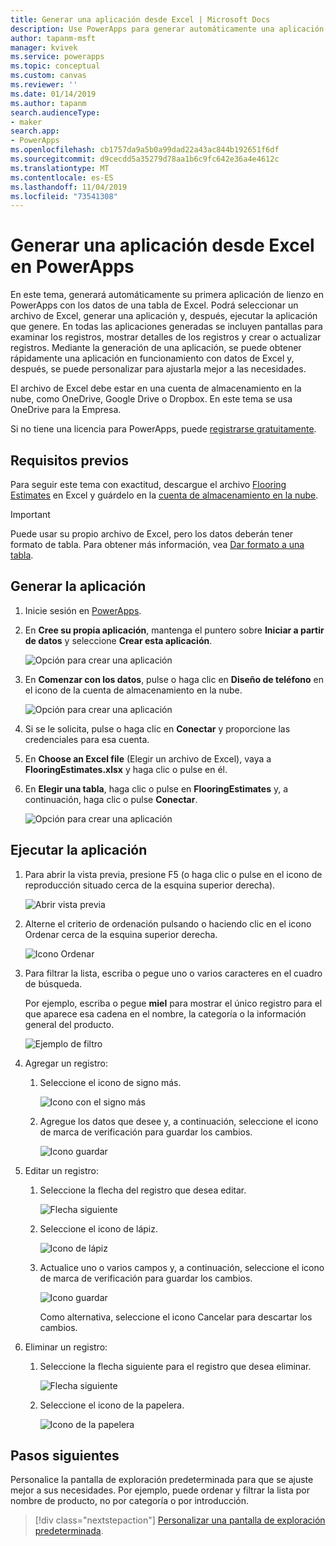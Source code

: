 ```yaml
---
title: Generar una aplicación desde Excel | Microsoft Docs
description: Use PowerApps para generar automáticamente una aplicación de lienzo mediante un archivo de Excel almacenado en una cuenta de almacenamiento en la nube.
author: tapanm-msft
manager: kvivek
ms.service: powerapps
ms.topic: conceptual
ms.custom: canvas
ms.reviewer: ''
ms.date: 01/14/2019
ms.author: tapanm
search.audienceType:
- maker
search.app:
- PowerApps
ms.openlocfilehash: cb1757da9a5b0a99dad22a43ac844b192651f6df
ms.sourcegitcommit: d9cecdd5a35279d78aa1b6c9fc642e36a4e4612c
ms.translationtype: MT
ms.contentlocale: es-ES
ms.lasthandoff: 11/04/2019
ms.locfileid: "73541308"
---
```

# <a name="generate-a-canvas-app-from-excel-in-powerapps"></a>Generar una aplicación desde Excel en PowerApps

En este tema, generará automáticamente su primera aplicación de lienzo en PowerApps con los datos de una tabla de Excel. Podrá seleccionar un archivo de Excel, generar una aplicación y, después, ejecutar la aplicación que genere. En todas las aplicaciones generadas se incluyen pantallas para examinar los registros, mostrar detalles de los registros y crear o actualizar registros. Mediante la generación de una aplicación, se puede obtener rápidamente una aplicación en funcionamiento con datos de Excel y, después, se puede personalizar para ajustarla mejor a las necesidades. 

El archivo de Excel debe estar en una cuenta de almacenamiento en la nube, como OneDrive, Google Drive o Dropbox. En este tema se usa OneDrive para la Empresa.

Si no tiene una licencia para PowerApps, puede [registrarse gratuitamente](../signup-for-powerapps.md).

## <a name="prerequisites"></a>Requisitos previos

Para seguir este tema con exactitud, descargue el archivo [Flooring Estimates](https://az787822.vo.msecnd.net/documentation/get-started-from-data/FlooringEstimates.xlsx) en Excel y guárdelo en la [cuenta de almacenamiento en la nube](connections/cloud-storage-blob-connections.md).

> [!IMPORTANT]
> Puede usar su propio archivo de Excel, pero los datos deberán tener formato de tabla. Para obtener más información, vea [Dar formato a una tabla](how-to-excel-tips.md). 

## <a name="generate-the-app"></a>Generar la aplicación

1. Inicie sesión en [PowerApps](https://make.powerapps.com?utm_source=padocs&utm_medium=linkinadoc&utm_campaign=referralsfromdoc).

1. En **Cree su propia aplicación**, mantenga el puntero sobre **Iniciar a partir de datos** y seleccione **Crear esta aplicación**.

    ![Opción para crear una aplicación](./media/get-started-create-from-data/start-from-data.png)

1. En **Comenzar con los datos**, pulse o haga clic en **Diseño de teléfono** en el icono de la cuenta de almacenamiento en la nube.

    ![Opción para crear una aplicación](./media/get-started-create-from-data/odfb-tile.png)

1. Si se le solicita, pulse o haga clic en **Conectar** y proporcione las credenciales para esa cuenta.

1. En **Choose an Excel file** (Elegir un archivo de Excel), vaya a **FlooringEstimates.xlsx** y haga clic o pulse en él. 

1. En **Elegir una tabla**, haga clic o pulse en **FlooringEstimates** y, a continuación, haga clic o pulse **Conectar**.

    ![Opción para crear una aplicación](./media/get-started-create-from-data/choose-table.png)

## <a name="run-the-app"></a>Ejecutar la aplicación

1. Para abrir la vista previa, presione F5 (o haga clic o pulse en el icono de reproducción situado cerca de la esquina superior derecha).

    ![Abrir vista previa](./media/get-started-create-from-data/open-preview.png)

1. Alterne el criterio de ordenación pulsando o haciendo clic en el icono Ordenar cerca de la esquina superior derecha.

    ![Icono Ordenar](./media/get-started-create-from-data/sort-icon.png)

1. Para filtrar la lista, escriba o pegue uno o varios caracteres en el cuadro de búsqueda.

    Por ejemplo, escriba o pegue **miel** para mostrar el único registro para el que aparece esa cadena en el nombre, la categoría o la información general del producto.

    ![Ejemplo de filtro](./media/get-started-create-from-data/filter-example.png)

1. Agregar un registro:

    1. Seleccione el icono de signo más.

        ![Icono con el signo más](./media/get-started-create-from-data/plus-icon.png)

    1. Agregue los datos que desee y, a continuación, seleccione el icono de marca de verificación para guardar los cambios.

        ![Icono guardar](./media/get-started-create-from-data/save-icon.png)

1. Editar un registro:

    1. Seleccione la flecha del registro que desea editar.

        ![Flecha siguiente](./media/get-started-create-from-data/next-arrow.png)

    1. Seleccione el icono de lápiz.

        ![Icono de lápiz](./media/get-started-create-from-data/pencil-icon.png)

    1. Actualice uno o varios campos y, a continuación, seleccione el icono de marca de verificación para guardar los cambios.

        ![Icono guardar](./media/get-started-create-from-data/save-icon.png)

        Como alternativa, seleccione el icono Cancelar para descartar los cambios.

1. Eliminar un registro:

    1. Seleccione la flecha siguiente para el registro que desea eliminar.

        ![Flecha siguiente](./media/get-started-create-from-data/next-arrow.png)

    1. Seleccione el icono de la papelera.

        ![Icono de la papelera](./media/get-started-create-from-data/trash-icon.png)

## <a name="next-steps"></a>Pasos siguientes

Personalice la pantalla de exploración predeterminada para que se ajuste mejor a sus necesidades. Por ejemplo, puede ordenar y filtrar la lista por nombre de producto, no por categoría o por introducción.

> [!div class="nextstepaction"]
> [Personalizar una pantalla de exploración predeterminada](customize-layout-sharepoint.md).
